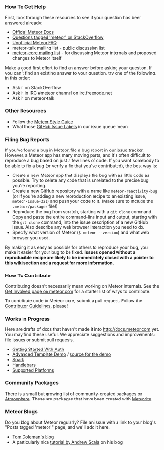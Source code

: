 ### How To Get Help

First, look through these resources to see if your question has been answered already:
* [Official Meteor Docs](http://docs.meteor.com)
* [Questions tagged 'meteor' on StackOverflow](http://stackoverflow.com/questions/tagged/meteor)
* [Unofficial Meteor FAQ](http://github.com/tmeasday/unofficial-meteor-faq)
* [meteor-talk mailing list](https://groups.google.com/forum/?fromgroups#!forum/meteor-talk) - public discussion list
* [meteor-core mailing list](https://groups.google.com/forum/?fromgroups#!forum/meteor-core) - for discussing Meteor internals and proposed changes to Meteor itself

Make a good first effort to find an answer before asking your question. If you can't find an existing answer to your question, try one of the following, in this order:
* Ask it on StackOverflow
* Ask it in IRC #meteor channel on irc.freenode.net
* Ask it on meteor-talk

### Other Resources

* Follow the [Meteor Style Guide](https://github.com/meteor/meteor/wiki/Meteor-Style-Guide)
* What those [GitHub Issue Labels](https://github.com/meteor/meteor/wiki/GitHub-Issue-Labels) in our issue queue mean

### <a name="bugs"></a>Filing Bug Reports

If you've found a bug in Meteor, file a bug report in [our issue tracker](https://github.com/meteor/meteor/issues). However, a Meteor app has many moving parts, and it's often difficult to reproduce a bug based on just a few lines of code. If you want somebody to be able to fix a bug (or verify a fix that you've contributed), the best way is:

* Create a new Meteor app that displays the bug with as little code as possible. Try to delete any code that is unrelated to the precise bug you're reporting.
* Create a new GitHub repository with a name like `meteor-reactivity-bug` (or if you're adding a new reproduction recipe to an existing issue, `meteor-issue-321`) and push your code to it. (Make sure to include the `.meteor/packages` file!)
* Reproduce the bug from scratch, starting with a `git clone` command. Copy and paste the entire command-line input and output, starting with the `git clone` command, into the issue description of a new GitHub issue. Also describe any web browser interaction you need to do.
* Specify what version of Meteor (`$ meteor --version`) and what web browser you used.

By making it as easy as possible for others to reproduce your bug, you make it easier for your bug to be fixed. **Issues opened without a reproducible recipe are likely to be immediately closed with a pointer to this wiki section and a request for more information.**

### How To Contribute

Contributing doesn't necessarily mean working on Meteor internals.  See the [Get Involved page on meteor.com](http://www.meteor.com/get-involved) for a starter list of ways to contribute.

To contribute code to Meteor core, submit a pull request.  Follow the [Contributor Guidelines](https://github.com/meteor/meteor/wiki/Contributor-Guidelines), please!

### Works In Progress

Here are drafts of docs that haven't made it into http://docs.meteor.com yet.  You may find these useful.  We appreciate suggestions and improvements: file issues or submit pull requests.

* [Getting Started With Auth](https://github.com/meteor/meteor/wiki/Getting-Started-with-Auth)
* [Advanced Template Demo](http://advanced-template-demo.meteor.com/) / [source for the demo](https://github.com/meteor/meteor/tree/devel/examples/other/template-demo)
* [Spark](https://github.com/meteor/meteor/wiki/Spark)
* [Handlebars](https://github.com/meteor/meteor/wiki/Handlebars)
* [Supported Platforms](https://github.com/meteor/meteor/wiki/Supported-Platforms)

### Community Packages

There is a small but growing list of community-created packages on [Atmosphere](https://atmosphere.meteor.com/).  These are packages that have been created with [Meteorite](https://github.com/possibilities/meteorite).

### Meteor Blogs

Do you blog about Meteor regularly? File an issue with a link to your blog's "Posts tagged 'meteor'" page, and we'll add it here.

* [Tom Coleman's blog](http://bindle.me/blog)
* A particularly nice [tutorial by Andrew Scala](http://andrewscala.com/meteor) on his blog